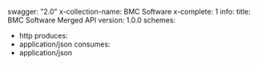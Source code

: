 swagger: "2.0"
x-collection-name: BMC Software
x-complete: 1
info:
  title: BMC Software Merged API
  version: 1.0.0
schemes:
- http
produces:
- application/json
consumes:
- application/json